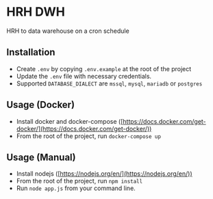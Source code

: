 # HRH DWH
HRH to data warehouse on a cron schedule

## Installation
* Create `.env` by copying `.env.example` at the root of the project
* Update the `.env` file with necessary credentials.
* Supported `DATABASE_DIALECT` are `mssql`, `mysql`, `mariadb` or `postgres`

## Usage (Docker)
* Install docker and docker-compose ([https://docs.docker.com/get-docker/](https://docs.docker.com/get-docker/))
* From the root of the project, run `docker-compose up`

## Usage (Manual)
* Install nodejs ([https://nodejs.org/en/](https://nodejs.org/en/))
* From the root of the project, run `npm install`
* Run `node app.js` from your command line.

